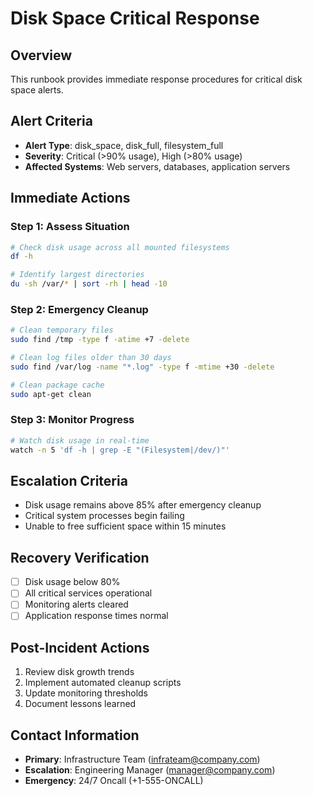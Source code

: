 # Disk Space Critical Response

## Overview
This runbook provides immediate response procedures for critical disk space alerts.

## Alert Criteria
- **Alert Type**: disk_space, disk_full, filesystem_full
- **Severity**: Critical (>90% usage), High (>80% usage)
- **Affected Systems**: Web servers, databases, application servers

## Immediate Actions

### Step 1: Assess Situation
```bash
# Check disk usage across all mounted filesystems
df -h

# Identify largest directories
du -sh /var/* | sort -rh | head -10
```

### Step 2: Emergency Cleanup
```bash
# Clean temporary files
sudo find /tmp -type f -atime +7 -delete

# Clean log files older than 30 days
sudo find /var/log -name "*.log" -type f -mtime +30 -delete

# Clean package cache
sudo apt-get clean
```

### Step 3: Monitor Progress
```bash
# Watch disk usage in real-time
watch -n 5 'df -h | grep -E "(Filesystem|/dev/)"'
```

## Escalation Criteria
- Disk usage remains above 85% after emergency cleanup
- Critical system processes begin failing
- Unable to free sufficient space within 15 minutes

## Recovery Verification
- [ ] Disk usage below 80%
- [ ] All critical services operational
- [ ] Monitoring alerts cleared
- [ ] Application response times normal

## Post-Incident Actions
1. Review disk growth trends
2. Implement automated cleanup scripts
3. Update monitoring thresholds
4. Document lessons learned

## Contact Information
- **Primary**: Infrastructure Team (infrateam@company.com)
- **Escalation**: Engineering Manager (manager@company.com)
- **Emergency**: 24/7 Oncall (+1-555-ONCALL)
